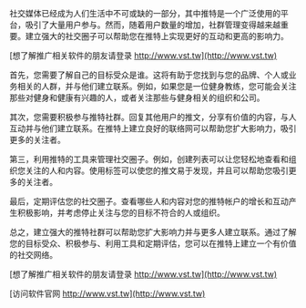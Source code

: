 社交媒体已经成为人们生活中不可或缺的一部分，其中推特是一个广泛使用的平台，吸引了大量用户参与。然而，随着用户数量的增加，社群管理变得越来越重要。建立强大的社交圈子可以帮助您在推特上实现更好的互动和更高的影响力。

[想了解推广相关软件的朋友请登录 http://www.vst.tw](http://www.vst.tw)

首先，您需要了解自己的目标受众是谁。这将有助于您找到与您的品牌、个人或业务相关的人群，并与他们建立联系。例如，如果您是一位健身教练，您可能会关注那些对健身和健康有兴趣的人，或者关注那些与健身相关的组织和公司。

其次，您需要积极参与推特社群。回复其他用户的推文，分享有价值的内容，与人互动并与他们建立联系。在推特上建立良好的联络网可以帮助您扩大影响力，吸引更多的关注者。

第三，利用推特的工具来管理社交圈子。例如，创建列表可以让您轻松地查看和组织您关注的人和内容。使用标签可以使您的推文易于发现，并且可以帮助您吸引更多的关注者。

最后，定期评估您的社交圈子。查看哪些人和内容对您的推特帐户的增长和互动产生积极影响，并考虑停止关注与您的目标不符合的人或组织。

总之，建立强大的推特社群可以帮助您扩大影响力并与更多人建立联系。通过了解您的目标受众、积极参与、利用工具和定期评估，您可以在推特上建立一个有价值的社交网络。

[想了解推广相关软件的朋友请登录 http://www.vst.tw](http://www.vst.tw)


[访问软件官网 http://www.vst.tw](http://www.vst.tw)
